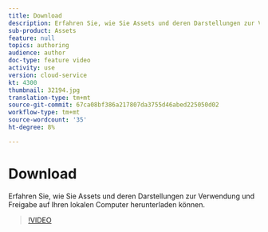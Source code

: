 ```yaml
---
title: Download
description: Erfahren Sie, wie Sie Assets und deren Darstellungen zur Verwendung und Freigabe auf Ihren lokalen Computer herunterladen können.
sub-product: Assets
feature: null
topics: authoring
audience: author
doc-type: feature video
activity: use
version: cloud-service
kt: 4300
thumbnail: 32194.jpg
translation-type: tm+mt
source-git-commit: 67ca08bf386a217807da3755d46abed225050d02
workflow-type: tm+mt
source-wordcount: '35'
ht-degree: 8%

---
```



# Download

Erfahren Sie, wie Sie Assets und deren Darstellungen zur Verwendung und Freigabe auf Ihren lokalen Computer herunterladen können.

>[!VIDEO](https://video.tv.adobe.com/v/35090/?quality=12&learn=on&hidetitle=true)
